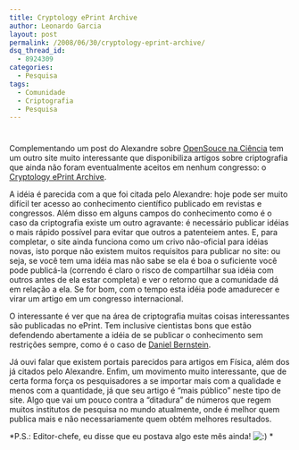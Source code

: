 ```yaml
---
title: Cryptology ePrint Archive
author: Leonardo Garcia
layout: post
permalink: /2008/06/30/cryptology-eprint-archive/
dsq_thread_id:
  - 8924309
categories:
  - Pesquisa
tags:
  - Comunidade
  - Criptografia
  - Pesquisa
---
```

# 

Complementando um post do Alexandre sobre [OpenSouce na Ciência][1] tem um outro site muito interessante que disponibiliza artigos sobre criptografia que ainda não foram eventualmente aceitos em nenhum congresso: o [Cryptology ePrint Archive][2].

 [1]: http://log4dev.com/2008/02/19/opensource-na-ciencia/
 [2]: http://eprint.iacr.org/

A idéia é parecida com a que foi citada pelo Alexandre: hoje pode ser muito difícil ter acesso ao conhecimento científico publicado em revistas e congressos. Além disso em alguns campos do conhecimento como é o caso da criptografia existe um outro agravante: é necessário publicar idéias o mais rápido possível para evitar que outros a patenteiem antes. E, para completar, o site ainda funciona como um crivo não-oficial para idéias novas, isto porque não existem muitos requisitos para publicar no site: ou seja, se você tem uma idéia mas não sabe se ela é boa o suficiente você pode publicá-la (correndo é claro o risco de compartilhar sua idéia com outros antes de ela estar completa) e ver o retorno que a comunidade dá em relação a ela. Se for bom, com o tempo esta idéia pode amadurecer e virar um artigo em um congresso internacional.

O interessante é ver que na área de criptografia muitas coisas interessantes são publicadas no ePrint. Tem inclusive cientistas bons que estão defendendo abertamente a idéia de se publicar o conhecimento sem restrições sempre, como é o caso de [Daniel Bernstein][3].

 [3]: http://cr.yp.to/djb.html

Já ouvi falar que existem portais parecidos para artigos em Física, além dos já citados pelo Alexandre. Enfim, um movimento muito interessante, que de certa forma força os pesquisadores a se importar mais com a qualidade e menos com a quantidade, já que seu artigo é “mais público” neste tipo de site. Algo que vai um pouco contra a “ditadura” de números que regem muitos institutos de pesquisa no mundo atualmente, onde é melhor quem publica mais e não necessariamente quem obtém melhores resultados.

*P.S.: Editor-chefe, eu disse que eu postava algo este mês ainda! ![:)][4] *

 [4]: http://log4dev.com/wp-includes/images/smilies/icon_smile.gif